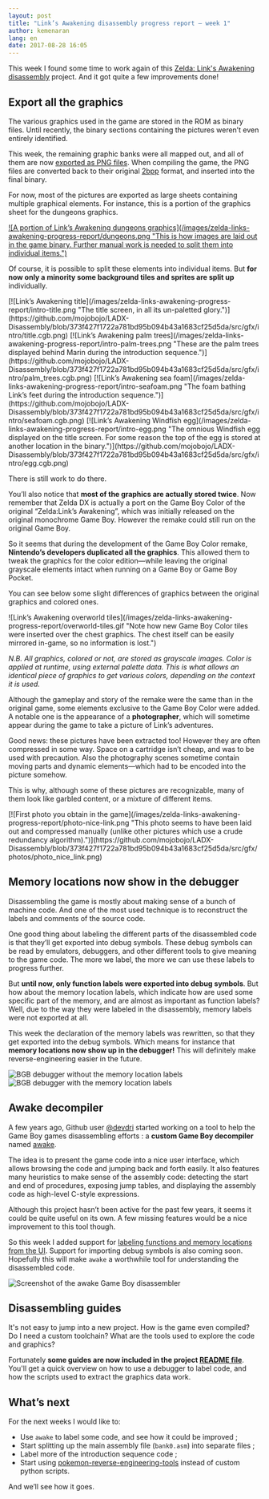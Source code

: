 ```yaml
---
layout: post
title: "Link’s Awakening disassembly progress report – week 1"
author: kemenaran
lang: en
date: 2017-08-28 16:05
---
```


This week I found some time to work again of this [Zelda: Link's Awakening disassembly](https://github.com/zladx/LADX-Disassembly) project. And it got quite a few improvements done!

## Export all the graphics

The various graphics used in the game are stored in the ROM as binary files. Until recently, the binary sections containing the pictures weren’t even entirely identified.

This week, the remaining graphic banks were all mapped out, and all of them are now [exported as PNG files](https://github.com/zladx/LADX-Disassembly/tree/master/src/gfx). When compiling the game, the PNG files are converted back to their original [2bpp](http://www.huderlem.com/demos/gameboy2bpp.html) format, and inserted into the final binary.

For now, most of the pictures are exported as large sheets containing multiple graphical elements. For instance, this is a portion of the graphics sheet for the dungeons graphics.

<a class="pixel-art" href="https://github.com/mojobojo/LADX-Disassembly/blob/373f427f1722a781bd95b094b43a1683cf25d5da/src/gfx/world/dungeons.cgb.png">
![A portion of Link’s Awakening dungeons graphics](/images/zelda-links-awakening-progress-report/dungeons.png "This is how images are laid out in the game binary. Further manual work is needed to split them into individual items.")
</a>

Of course, it is possible to split these elements into individual items. But **for now only a minority some background tiles and sprites are split up** individually.

<span class="pixel-art">
[![Link’s Awakening title](/images/zelda-links-awakening-progress-report/intro-title.png "The title screen, in all its un-paletted glory.")](https://github.com/mojobojo/LADX-Disassembly/blob/373f427f1722a781bd95b094b43a1683cf25d5da/src/gfx/intro/title.cgb.png)
</span>
<span class="pixel-art">
[![Link’s Awakening palm trees](/images/zelda-links-awakening-progress-report/intro-palm-trees.png "These are the palm trees displayed behind Marin during the introduction sequence.")](https://github.com/mojobojo/LADX-Disassembly/blob/373f427f1722a781bd95b094b43a1683cf25d5da/src/gfx/intro/palm_trees.cgb.png)
</span>
<span class="pixel-art">
[![Link’s Awakening sea foam](/images/zelda-links-awakening-progress-report/intro-seafoam.png "The foam bathing Link’s feet during the introduction sequence.")](https://github.com/mojobojo/LADX-Disassembly/blob/373f427f1722a781bd95b094b43a1683cf25d5da/src/gfx/intro/seafoam.cgb.png)
</span>
<span class="pixel-art">
[![Link’s Awakening Windfish egg](/images/zelda-links-awakening-progress-report/intro-egg.png "The omnious Windfish egg displayed on the title screen. For some reason the top of the egg is stored at another location in the binary.")](https://github.com/mojobojo/LADX-Disassembly/blob/373f427f1722a781bd95b094b43a1683cf25d5da/src/gfx/intro/egg.cgb.png)
</span>

There is still work to do there.

You’ll also notice that **most of the graphics are actually stored twice**. Now remember that Zelda DX is actually a port on the Game Boy Color of the original “Zelda:Link’s Awakening”, which was initially released on the original monochrome Game Boy. However the remake could still run on the original Game Boy.

So it seems that during the development of the Game Boy Color remake, **Nintendo’s developers duplicated all the graphics**. This allowed them to tweak the graphics for the color edition—while leaving the original grayscale elements intact when running on a Game Boy or Game Boy Pocket.

You can see below some slight differences of graphics between the original graphics and colored ones.

<span class="pixel-art">
![Link’s Awakening overworld tiles](/images/zelda-links-awakening-progress-report/overworld-tiles.gif "Note how new Game Boy Color tiles were inserted over the chest graphics. The chest itself can be easily mirrored in-game, so no information is lost.")
</span>

_N.B. All graphics, colored or not, are stored as grayscale images. Color is applied at runtime, using external palette data. This is what allows an identical piece of graphics to get various colors, depending on the context it is used._

Although the gameplay and story of the remake were the same than in the  original game, some elements exclusive to the Game Boy Color were added. A notable one is the appearance of a **photographer**, which will sometime appear during the game to take a picture of Link’s adventures.

Good news: these pictures have been extracted too! However they are often compressed in some way. Space on a cartridge isn’t cheap, and was to be used with precaution. Also the photography scenes sometime contain moving parts and dynamic elements—which had to be encoded into the picture somehow.

This is why, although some of these pictures are recognizable, many of them look like garbled content, or a mixture of different items.

<span class="pixel-art">
[![First photo you obtain in the game](/images/zelda-links-awakening-progress-report/photo-nice-link.png "This photo seems to have been laid out and compressed manually (unlike other pictures which use a crude redundancy algorithm).")](https://github.com/mojobojo/LADX-Disassembly/blob/373f427f1722a781bd95b094b43a1683cf25d5da/src/gfx/photos/photo_nice_link.png)
</span>

## Memory locations now show in the debugger

Disassembling the game is mostly about making sense of a bunch of machine code. And one of the most used technique is to reconstruct the labels and comments of the source code.

One good thing about labeling the different parts of the disassembled code is that they’ll get exported into debug symbols. These debug symbols can be read by emulators, debuggers, and other different tools to give meaning to the game code. The more we label, the more we can use these labels to progress further.

But **until now, only function labels were exported into debug symbols**. But how about the memory location labels, which indicate how are used some specific part of the memory, and are almost as important as function labels? Well, due to the way they were labeled in the disassembly, memory labels were not exported at all.

This week the declaration of the memory labels was rewritten, so that they get exported into the debug symbols. Which means for instance that **memory locations now show up in the debugger!** This will definitely make reverse-engineering easier in the future.

![BGB debugger without the memory location labels](/images/zelda-links-awakening-progress-report/bgb-without-wram-labels.png "We've got function labels. But what about those raw memory addresses sprinkled around?")
![BGB debugger with the memory location labels](/images/zelda-links-awakening-progress-report/bgb-with-wram-labels.png "Now this is better: variable names instead of raw addresses.")

## Awake decompiler

A few years ago, Github user [@devdri](https://github.com/devdri) started working on a tool to help the Game Boy games disassembling efforts : a **custom Game Boy decompiler** named [awake](https://github.com/devdri/awake).

The idea is to present the game code into a nice user interface, which allows browsing the code and jumping back and forth easily. It also features many heuristics to make sense of the assembly code: detecting the start and end of procedures, exposing jump tables, and displaying the assembly code as high-level C-style expressions.

Although this project hasn’t been active for the past few years, it seems it could be quite useful on its own. A few missing features would be a nice improvement to this tool though.

So this week I added support for [labeling functions and memory locations from the UI](https://github.com/kemenaran/awake/pull/1). Support for importing debug symbols is also coming soon. Hopefully this will make `awake` a worthwhile tool for understanding the disassembled code.

![Screenshot of the awake Game Boy disassembler](/images/zelda-links-awakening-progress-report/awake-game-boy-disassembler.png "The conversion of assembly to C-style expressions makes it easier to understand the code. At least to me.")

## Disassembling guides

It's not easy to jump into a new project. How is the game even compiled? Do I need a custom toolchain? What are the tools used to explore the code and graphics?

Fortunately **some guides are now included in the project [README file](https://github.com/mojobojo/LADX-Disassembly/blob/master/README.md)**. You'll get a quick overview on how to use a debugger to label code, and how the scripts used to extract the graphics data work.

## What’s next

For the next weeks I would like to:

- Use `awake` to label some code, and see how it could be improved ;
- Start splitting up the main assembly file (`bank0.asm`) into separate files ;
- Label more of the introduction sequence code ;
- Start using [pokemon-reverse-engineering-tools](https://github.com/pret/pokemon-reverse-engineering-tools) instead of custom python scripts.

And we’ll see how it goes.
